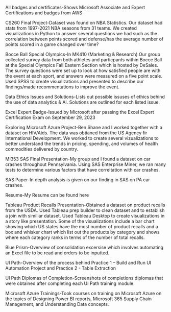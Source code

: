 All badges and certificates-Shows Microsoft Associate and Expert Certifications and badges from AWS

CS260 Final Project-Dataset was found on NBA Statistics. Our dataset had stats from 1997-2021 NBA seasons from 31 teams. We created visualizations in Python to answer several questions we had such as the correlation between points scored and defense/has the average number of points scored in a game changed over time?

Bocce Ball Special Olympics-In MK410 (Marketing & Research) Our group collected survey data from both athletes and particpants within Bocce Ball at the Special Olympics Fall Eastern Section which is hosted by DeSales. The survey questions were set up to look at how satisfied people are with the event at each sport, and answers were measured on a five point scale. Used SPSS to create visualizations and presented to describe our findings/made recommentations to improve the event.

Data Ethics Issues and Solutions-Lists out possible issuses of ethics behind the use of data analytics & AI. Solutions are outlined for each listed issue.

Excel Expert Badge-Issued by Microsoft after passing the Excel Expert Certification Exam on September 29, 2023

Exploring Microsoft Azure Project-Ben Shane and I worked together with a dataset on HIV/Aids. The data was obtianed from the US Agency fir International Development. We worked to create several vizualizations to better understand the trends in pricing, spending, and volumes of health commodities delivered by country.

MI353 SAS Final Presentation-My group and I found a dataset on car crashes throughout Pennsylvania. Using SAS Enterprise Miner, we ran many tests to determine various factors that have correltation with car crashes.

SAS Paper-In depth analysis is given on our finding in SAS on PA car crashes.

Resume-My Resume can be found here

Tableau Product Recalls Presentation-Obtained a dataset on product recalls from the USDA. Used Tableau prep builder to clean dataset and to establish a join with similiar dataset. Used Tableau Desktop to create visualizations in a story like presentation. Some of the visualizations include a bar chart showing which US states have the most number of product recalls and a box and whisker chart which list out the products by category and shows where each category ranks in terms of the number of total recalls.

Blue Prism-Overview of consolidation excersise which involves automating an Excel file to be read and orders to be inputted.

UI Path-Overview of the process behind Practice 1 – Build and Run UI Automation Project and Practice 2 - Table Extraction 

UI Path Diplomas of Completion-Screenshots of completions diplomas that were obtained after completing each UI Path training module.

Microsoft Azure Trainings-Took courses on training on Microsoft Azure on the topics of Designing Power BI reports, Microsoft 365 Supply Chain Management, and Understanding Data concepts.


